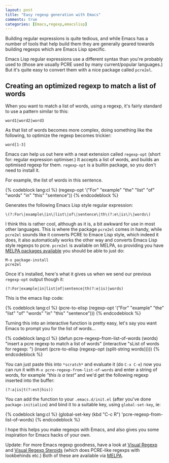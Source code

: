 ```yaml
---
layout: post
title: "Easy regexp generation with Emacs"
comments: true
categories: [Emacs,regexp,emacslisp]
---
```


Building regular expressions is quite tedious, and while Emacs has a
number of tools that help build them they are generally geared towards
building regexps which are Emacs Lisp specific.

Emacs Lisp regular expressions use a different syntax than you're
probably used to (those are usually PCRE used by many current/popular
languages.) But it's quite easy to convert them with a nice package
called `pcre2el`.

## Creating an optimized regexp to match a list of words

When you want to match a list of words, using a regexp, it's fairly
standard to use a pattern similar to this:

    word1|word2|word3

As that list of words becomes more complex, doing something like the
following, to optimize the regexp becomes trickier:

    word[1-3]

Emacs can help us out here with a neat extension called `regexp-opt`
(short for: regular expression optimiser.)  It accepts a list of
words, and builds an optimised regexp for them. `regexp-opt` is a
builtin package, so you don't need to install it.

For example, the list of words in this sentence.

{% codeblock lang:cl %}
(regexp-opt
  '("For" "example" "the" "list" "of" "words" "in" "this" "sentence"))
{% endcodeblock %}

Generates the following Emacs Lisp style regular expression:

    \(?:For\|example\|in\|list\|of\|sentence\|th\(?:e\|is\)\|words\)

I think this is rather cool, although as it is, a bit awkward for use
in most other languages. This is where the package `pcre2el` comes in
handy, while `pcre2el` sounds like it converts PCRE to Emace Lisp
style, which indeed it does, it also automatically works the other way
and converts Emacs Lisp style regexps to pcre. `pcre2el` is available
on MELPA, so providing you have
[MELPA packages available](http://melpa.milkbox.net/#/getting-started)
you should be able to just do:

    M-x package-install
    pcre2el

Once it's installed, here's what it gives us when we send our previous
`regexp-opt` output though it:

    (?:For|example|in|list|of|sentence|th(?:e|is)|words)

This is the emacs lisp code:

{% codeblock lang:cl %}
(pcre-to-elisp
  (regexp-opt
    '("For" "example" "the" "list" "of" "words" "in" "this" "sentence")))
{% endcodeblock %}

Turning this into an interactive function is pretty easy, let's say
you want Emacs to prompt you for the list of words...

{% codeblock lang:cl %}
(defun pcre-regexp-from-list-of-words (words)
  "insert a pcre regexp to match a list of words"
  (interactive "sList of words for regexp: ")
  (insert
   (pcre-to-elisp
    (regexp-opt (split-string words)))))
{% endcodeblock %}


You can just paste this into `*scratch*` and evaluate it (do `C-x
C-e`) now you can run it with `M-x pcre-regexp-from-list-of-words` and
enter a string of words, for example _"this is a test"_ and we'd get
the following regexp inserted into the buffer:

    (?:a|is|t(?:est|his))

You can add the function to your `.emacs.d/init.el` (after you've done
`package-initialize`) and bind it to a suitable key, using
`global-set-key`, ie:

{% codeblock lang:cl %}
(global-set-key (kbd "C-c R") 'pcre-regexp-from-list-of-words)
{% endcodeblock %}

I hope this helps you make regexps with Emacs, and also gives you some
inspiration for Emacs hacks of your own.

Update: For more Emacs regexp goodness, have a look at
[Visual Regexp](https://github.com/benma/visual-regexp.el) and
[Visual Regexp Steroids](https://github.com/benma/visual-regexp-steroids.el)
(which does PCRE-like regexps with lookbehinds etc.) Both of these are
available via [MELPA](http://melpa.milkbox.net).
